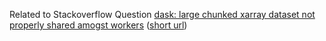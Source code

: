 Related to Stackoverflow Question [dask: large chunked xarray dataset not properly shared amogst workers](https://stackoverflow.com/questions/58884135/dask-large-chunked-xarray-dataset-not-properly-shared-amogst-workers) ([short url](https://stackoverflow.com/q/58884135/4612235))

